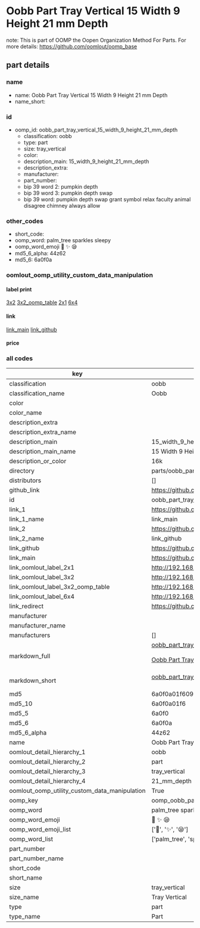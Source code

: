 # Oobb Part Tray Vertical 15 Width 9 Height 21 mm Depth  

note: This is part of OOMP the Oopen Organization Method For Parts. For more details: https://github.com/oomlout/oomp_base

##  part details
  







### name
* name: Oobb Part Tray Vertical 15 Width 9 Height 21 mm Depth
* name_short: 
### id
* oomp_id: oobb_part_tray_vertical_15_width_9_height_21_mm_depth
  * classification: oobb
  * type: part
  * size: tray_vertical
  * color: 
  * description_main: 15_width_9_height_21_mm_depth
  * description_extra: 
  * manufacturer: 
  * part_number: 
  * bip 39 word 2: pumpkin depth
  * bip 39 word 3: pumpkin depth swap
  * bip 39 word: pumpkin depth swap grant symbol relax faculty animal disagree chimney always allow

### other_codes
* short_code: 
* oomp_word: palm_tree sparkles sleepy
* oomp_word_emoji :palm_tree: :sparkles: :sleepy:
* md5_6_alpha: 44z62
* md5_6: 6a0f0a






### oomlout_oomp_utility_custom_data_manipulation
#### label print
[3x2](http://192.168.1.245:1112/?label=oomp%2044z62)
[3x2_oomp_table](http://192.168.1.108:1112/?label=oomp%2044z62)
[2x1](http://192.168.1.242:1112/?label=oomp%2044z62)
[6x4](http://192.168.1.55:1112/?label=oomp%2044z62)    

#### link

[link_main](https://github.com/oomlout/oomlout_oomp_version_1_messy/tree/main/parts/oobb_part_tray_vertical_15_width_9_height_21_mm_depth) [link_github](https://github.com/oomlout/oomlout_oomp_version_1_messy/tree/main/parts/oobb_part_tray_vertical_15_width_9_height_21_mm_depth)                             

#### price







### all codes 
| key | value |  
| --- | --- |  
| classification | oobb |  
| classification_name | Oobb |  
| color |  |  
| color_name |  |  
| description_extra |  |  
| description_extra_name |  |  
| description_main | 15_width_9_height_21_mm_depth |  
| description_main_name | 15 Width 9 Height 21 mm Depth |  
| description_or_color | 16k |  
| directory | parts/oobb_part_tray_vertical_15_width_9_height_21_mm_depth |  
| distributors | [] |  
| github_link | https://github.com/oomlout/oomlout_oomp_part_src/tree/main/parts/oobb_part_tray_vertical_15_width_9_height_21_mm_depth |  
| id | oobb_part_tray_vertical_15_width_9_height_21_mm_depth |  
| link_1 | https://github.com/oomlout/oomlout_oomp_version_1_messy/tree/main/parts/oobb_part_tray_vertical_15_width_9_height_21_mm_depth |  
| link_1_name | link_main |  
| link_2 | https://github.com/oomlout/oomlout_oomp_version_1_messy/tree/main/parts/oobb_part_tray_vertical_15_width_9_height_21_mm_depth |  
| link_2_name | link_github |  
| link_github | https://github.com/oomlout/oomlout_oomp_version_1_messy/tree/main/parts/oobb_part_tray_vertical_15_width_9_height_21_mm_depth |  
| link_main | https://github.com/oomlout/oomlout_oomp_version_1_messy/tree/main/parts/oobb_part_tray_vertical_15_width_9_height_21_mm_depth |  
| link_oomlout_label_2x1 | http://192.168.1.242:1112/?label=oomp%2044z62 |  
| link_oomlout_label_3x2 | http://192.168.1.245:1112/?label=oomp%2044z62 |  
| link_oomlout_label_3x2_oomp_table | http://192.168.1.108:1112/?label=oomp%2044z62 |  
| link_oomlout_label_6x4 | http://192.168.1.55:1112/?label=oomp%2044z62 |  
| link_redirect | https://github.com/oomlout/oomlout_oomp_version_1_messy/tree/main/parts/oobb_part_tray_vertical_15_width_9_height_21_mm_depth |  
| manufacturer |  |  
| manufacturer_name |  |  
| manufacturers | [] |  
| markdown_full | [oobb_part_tray_vertical_15_width_9_height_21_mm_depth](none)<br>[](none)<br>[Oobb Part Tray Vertical 15 Width 9 Height 21 Mm Depth](none)<br><br> |  
| markdown_short | [oobb_part_tray_vertical_15_width_9_height_21_mm_depth](none)<br><br> |  
| md5 | 6a0f0a01f6090a36d46e365bb68ecd6d |  
| md5_10 | 6a0f0a01f6 |  
| md5_5 | 6a0f0 |  
| md5_6 | 6a0f0a |  
| md5_6_alpha | 44z62 |  
| name | Oobb Part Tray Vertical 15 Width 9 Height 21 mm Depth |  
| oomlout_detail_hierarchy_1 | oobb |  
| oomlout_detail_hierarchy_2 | part |  
| oomlout_detail_hierarchy_3 | tray_vertical |  
| oomlout_detail_hierarchy_4 | 21_mm_depth |  
| oomlout_oomp_utility_custom_data_manipulation | True |  
| oomp_key | oomp_oobb_part_tray_vertical_15_width_9_height_21_mm_depth |  
| oomp_word | palm_tree sparkles sleepy |  
| oomp_word_emoji | :palm_tree: :sparkles: :sleepy: |  
| oomp_word_emoji_list | [':palm_tree:', ':sparkles:', ':sleepy:'] |  
| oomp_word_list | ['palm_tree', 'sparkles', 'sleepy'] |  
| part_number |  |  
| part_number_name |  |  
| short_code |  |  
| short_name |  |  
| size | tray_vertical |  
| size_name | Tray Vertical |  
| type | part |  
| type_name | Part |  
